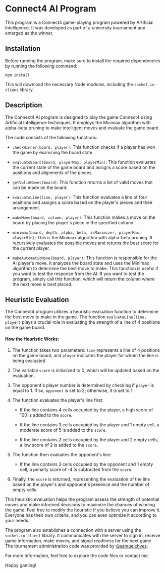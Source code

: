 # Connect4 AI Program

This program is a Connect4 game-playing program powered by Artificial Intelligence. It was developed as part of a university tournament and emerged as the winner.

## Installation

Before running the program, make sure to install the required dependencies by running the following command:

```
npm install
```

This will download the necessary Node modules, including the `socket.io-client` library.

## Description

The Connect4 AI program is designed to play the game Connect4 using Artificial Intelligence techniques. It employs the Minimax algorithm with alpha-beta pruning to make intelligent moves and evaluate the game board.

The code consists of the following functions:

- `checkWinner(board, player)`: This function checks if a player has won the game by examining the board state.

- `evaluateBoard(board, playerMax, playerMin)`: This function evaluates the current state of the game board and assigns a score based on the positions and alignments of the pieces.

- `getValidMoves(board)`: This function returns a list of valid moves that can be made on the board.

- `evaluateLine(line, player)`: This function evaluates a line of four positions and assigns a score based on the player's pieces and their arrangement.

- `makeMove(board, column, player)`: This function makes a move on the board by placing the player's piece in the specified column.

- `minimax(board, depth, alpha, beta, isMaximizer, playerMax, playerMin)`: This is the Minimax algorithm with alpha-beta pruning. It recursively evaluates the possible moves and returns the best score for the current player.

- `makeAutomaticMove(board, player)`: This function is responsible for the AI player's move. It analyzes the board state and uses the Minimax algorithm to determine the best move to make. This function is useful if you want to test the response from the AI. If you want to test the program, simply call this function, which will return the column where the next move is best placed.

## Heuristic Evaluation

The Connect4 program utilizes a heuristic evaluation function to determine the best move to make in the game. The function `evaluateLine(line, player)` plays a crucial role in evaluating the strength of a line of 4 positions on the game board.

#### How the Heuristic Works:

1. The function takes two parameters: `line` represents a line of 4 positions on the game board, and `player` indicates the player for whom the line is being evaluated.

2. The variable `score` is initialized to 0, which will be updated based on the evaluation.

3. The opponent's player number is determined by checking if `player` is equal to 1. If so, `opponent` is set to 2; otherwise, it is set to 1.

4. The function evaluates the player's line first:

   - If the line contains 4 cells occupied by the player, a high score of 100 is added to the `score`.

   - If the line contains 3 cells occupied by the player and 1 empty cell, a moderate score of 5 is added to the `score`.

   - If the line contains 2 cells occupied by the player and 2 empty cells, a low score of 2 is added to the `score`.

5. The function then evaluates the opponent's line:

   - If the line contains 3 cells occupied by the opponent and 1 empty cell, a penalty score of -4 is subtracted from the `score`.

6. Finally, the `score` is returned, representing the evaluation of the line based on the player's and opponent's presence and the number of empty cells.

This heuristic evaluation helps the program assess the strength of potential moves and make informed decisions to maximize the chances of winning the game. Feel free to modify the heuristic if you believe you can improve it. Everyone has their own criteria, and you can even optimize it according to your needs.

The program also establishes a connection with a server using the `socket.io-client` library. It communicates with the server to sign in, receive game information, make moves, and signal readiness for the next game. The tournament administration code was provided by [@samuelchvez](https://github.com/samuelchvez).

For more information, feel free to explore the code files or contact me.

Happy gaming!
